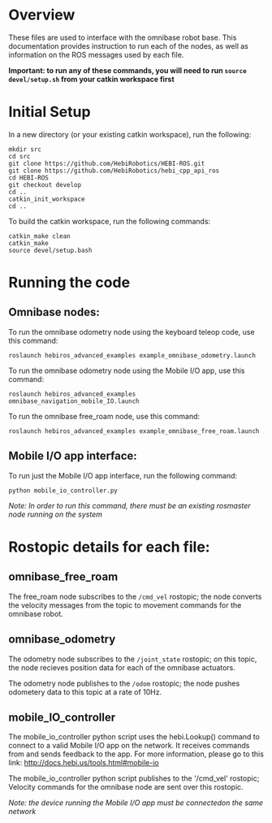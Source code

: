 # Overview

These files are used to interface with the omnibase robot base. This documentation provides instruction to run each of the nodes, as well as information on the ROS messages used by each file.

**Important: to run any of these commands, you will need to run `source devel/setup.sh` from your catkin workspace first**


# Initial Setup

In a new directory (or your existing catkin workspace), run the following:

```
mkdir src
cd src
git clone https://github.com/HebiRobotics/HEBI-ROS.git
git clone https://github.com/HebiRobotics/hebi_cpp_api_ros
cd HEBI-ROS
git checkout develop
cd ..
catkin_init_workspace
cd ..
```

To build the catkin workspace, run the following commands:
```
catkin_make clean
catkin_make
source devel/setup.bash
```

# Running the code

## Omnibase nodes:

To run the omnibase odometry node using the keyboard teleop code, use this command:
```
roslaunch hebiros_advanced_examples example_omnibase_odometry.launch 
```

To run the omnibase odometry node using the Mobile I/O app, use this command:
```
roslaunch hebiros_advanced_examples omnibase_navigation_mobile_IO.launch 
```

To run the omnibase free_roam node, use this command:
```
roslaunch hebiros_advanced_examples example_omnibase_free_roam.launch
```

## Mobile I/O app interface:

To run just the Mobile I/O app interface, run the following command:
```
python mobile_io_controller.py
```
*Note: In order to run this command, there must be an existing rosmaster node running on the system*


# Rostopic details for each file:

## omnibase_free_roam

The free_roam node subscribes to the `/cmd_vel` rostopic; the node converts the velocity messages from the topic to movement commands for the omnibase robot.


## omnibase_odometry

The odometry node subscribes to the `/joint_state` rostopic; on this topic, the node recieves position data for each of the omnibase actuators.

The odometry node publishes to the `/odom` rostopic; the node pushes odometery data to this topic at a rate of 10Hz.


## mobile_IO_controller

The mobile_io_controller python script uses the hebi.Lookup() command to connect to a valid Mobile I/O app on the network.
It receives commands from and sends feedback to the app.
For more information, please go to this link: http://docs.hebi.us/tools.html#mobile-io

The mobile_io_controller python script publishes to the '/cmd_vel' rostopic;
Velocity commands for the omnibase node are sent over this rostopic.

*Note: the device running the Mobile I/O app must be connectedon the same network* 

